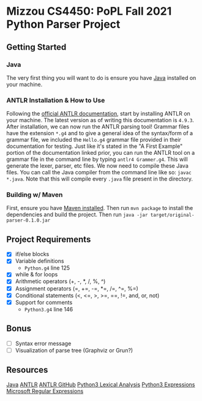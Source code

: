 # Mizzou CS4450: PoPL Fall 2021 Python Parser Project

## Getting Started

### Java

The very first thing you will want to do is ensure you have [Java](https://www.java.com/en/download/) installed on your machine.

### ANTLR Installation & How to Use

Following the [official ANTLR documentation](https://github.com/antlr/antlr4/blob/master/doc/getting-started.md), start by installing ANTLR on your machine. The latest version as of writing this documentation is `4.9.3`.
After installation, we can now run the ANTLR parsing tool! Grammar files have the extension `*.g4` and to give a general idea of the syntax/form of a grammar file, we included the `Hello.g4` grammar file provided in their documentation for testing. Just like it's stated in the "A First Example" portion of the documentation linked prior, you can run the ANTLR tool on a grammar file in the command line by typing `antlr4 Grammer.g4`. This will generate the lexer, parser, etc files. We now need to compile these Java files. You can call the Java compiler from the command line like so: `javac *.java`. Note that this will compile every `.java` file present in the directory.

### Building w/ Maven

First, ensure you have [Maven installed](https://maven.apache.org/install.html). Then run `mvn package` to install the dependencies and build the project. Then run `java -jar target/original-parser-0.1.0.jar`

## Project Requirements

- [x] if/else blocks
- [x] Variable definitions
  - `Python.g4` line 125
- [x] while & for loops
- [x] Arithmetic operators (+, -, *, /, %, ^)
- [x] Assignment operators (=, +=, -=, *=, /=, ^=, %=)
- [x] Conditional statements (<, <=, >, >=, ==, !=, and, or, not)
- [x] Support for comments
  - `Python3.g4` line 146

## Bonus

- [ ] Syntax error message
- [ ] Visualization of parse tree (Graphviz or Grun?)

## Resources

[Java](https://www.java.com/en/)
[ANTLR](https://www.antlr.org/)
[ANTLR GitHub](https://github.com/antlr/antlr4)
[Python3 Lexical Analysis](https://docs.python.org/3/reference/lexical_analysis.html)
[Python3 Expressions](https://docs.python.org/3/reference/expressions.html)
[Microsoft Regular Expressions](https://docs.microsoft.com/en-us/dotnet/standard/base-types/regular-expression-language-quick-reference)
